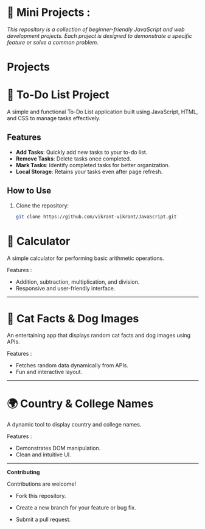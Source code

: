# 💫 Mini Projects :
*This repository is a collection of beginner-friendly JavaScript and web development projects. Each project is designed to demonstrate a specific feature or solve a common problem.*
# Projects

# 📝 To-Do List Project

A simple and functional To-Do List application built using JavaScript, HTML, and CSS to manage tasks effectively.

## Features
- **Add Tasks**: Quickly add new tasks to your to-do list.
- **Remove Tasks**: Delete tasks once completed.
- **Mark Tasks**: Identify completed tasks for better organization.
- **Local Storage**: Retains your tasks even after page refresh.

## How to Use
1. Clone the repository:
   ```bash
   git clone https://github.com/vikrant-vikrant/JavaScript.git

# 🧮 Calculator

A simple calculator for performing basic arithmetic operations.

Features :
   * Addition, subtraction, multiplication, and division.
   * Responsive and user-friendly interface.
---
# 🐾 Cat Facts & Dog Images

An entertaining app that displays random cat facts and dog images using APIs.

Features :
   * Fetches random data dynamically from APIs.
   * Fun and interactive layout.

---
# 🌍 Country & College Names

A dynamic tool to display country and college names.

Features :

  * Demonstrates DOM manipulation.
  * Clean and intuitive UI.

***

**Contributing**

Contributions are welcome!

  * Fork this repository.

  * Create a new branch for your feature or bug fix.

  * Submit a pull request.


